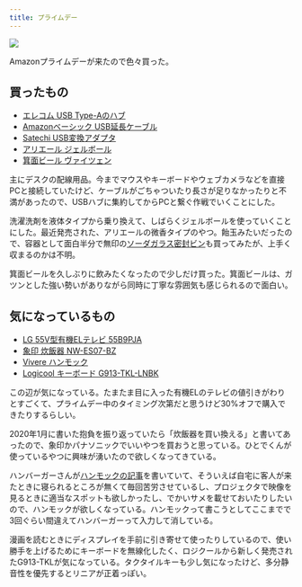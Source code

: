 ```yaml
---
title: プライムデー
---
```


![](https://i.imgur.com/dpFFLZLh.jpg)

Amazonプライムデーが来たので色々買った。

## 買ったもの

- [エレコム USB Type-Aのハブ](https://www.amazon.co.jp/dp/B00FZTNX8W)
- [Amazonベーシック USB延長ケーブル](https://www.amazon.co.jp/dp/B00NH134L6)
- [Satechi USB変換アダプタ](https://www.amazon.co.jp/dp/B07KCL8WZK)
- [アリエール ジェルボール](https://www.amazon.co.jp/dp/B08CH9F47P)
- [箕面ビール ヴァイツェン](https://www.amazon.co.jp/dp/B004TJRPA6)

主にデスクの配線用品。今までマウスやキーボードやウェブカメラなどを直接PCと接続していたけど、ケーブルがごちゃついたり長さが足りなかったりと不満があったので、USBハブに集約してからPCと繋ぐ作戦でいくことにした。

洗濯洗剤を液体タイプから乗り換えて、しばらくジェルボールを使っていくことにした。最近発売された、アリエールの微香タイプのやつ。飴玉みたいだったので、容器として面白半分で無印の[ソーダガラス密封ビン](https://www.muji.com/jp/ja/store/cmdty/detail/4547315759514)も買ってみたが、上手く収まるのかは不明。

箕面ビールを久しぶりに飲みたくなったので少しだけ買った。箕面ビールは、ガツンとした強い勢いがありながら同時に丁寧な雰囲気も感じられるので面白い。

## 気になっているもの

- [LG 55V型有機ELテレビ 55B9PJA](https://www.amazon.co.jp/dp/B07Q9C5KR9)
- [象印 炊飯器 NW-ES07-BZ](https://www.amazon.co.jp/dp/B07TWC6C2D)
- [Vivere ハンモック](https://www.amazon.co.jp/dp/B01D7WU9IU)
- [Logicool キーボード G913-TKL-LNBK](https://www.amazon.co.jp/dp/B088BN6JKQ)

この辺が気になっている。たまたま目に入った有機ELのテレビの値引きがわりとすごくて、プライムデー中のタイミング次第だと思うけど30%オフで購入できたりするらしい。

2020年1月に書いた抱負を振り返っていたら「炊飯器を買い換える」と書いてあったので、象印かパナソニックでいいやつを買おうと思っている。ひとでくんが使っているやつに興味が湧いたので欲しくなってきている。

ハンバーガーさんが[ハンモックの記事](https://hundredburger.fanbox.cc/posts/1488778)を書いていて、そういえば自宅に客人が来たときに寝られるところが無くて毎回苦労させているし、プロジェクタで映像を見るときに適当なスポットも欲しかったし、でかいサメを載せておいたりしたいので、ハンモックが欲しくなっている。ハンモックって書こうとしてここまでで3回ぐらい間違えてハンバーガーって入力して消している。

漫画を読むときにディスプレイを手前に引き寄せて使ったりしているので、使い勝手を上げるためにキーボードを無線化したく、ロジクールから新しく発売されたG913-TKLが気になっている。タクタイルキーも少し気になったけど、多分静音性を優先するとリニアが正着っぽい。
